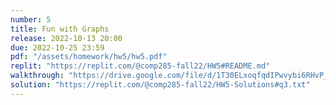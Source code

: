 ```yaml
---
number: 5
title: Fun with Graphs
release: 2022-10-13 20:00
due: 2022-10-25 23:59
pdf: "/assets/homework/hw5/hw5.pdf"
replit: "https://replit.com/@comp285-fall22/HW5#README.md"
walkthrough: "https://drive.google.com/file/d/1T30ELxoqfqdIPwvybi6RHvP_jDQxpLpC/view?usp=sharing"
solution: "https://replit.com/@comp285-fall22/HW5-Solutions#q3.txt"
---
```


